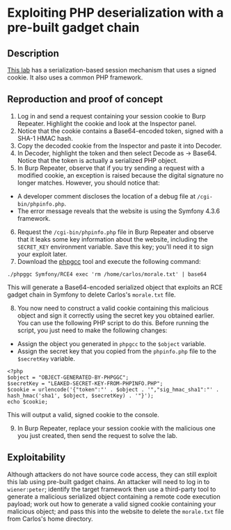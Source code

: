 # Exploiting PHP deserialization with a pre-built gadget chain

## Description

[This lab](https://portswigger.net/web-security/deserialization/exploiting/lab-deserialization-exploiting-php-deserialization-with-a-pre-built-gadget-chain) has a serialization-based session mechanism that uses a signed cookie. It also uses a common PHP framework.

## Reproduction and proof of concept

1. Log in and send a request containing your session cookie to Burp Repeater. Highlight the cookie and look at the Inspector panel.
2. Notice that the cookie contains a Base64-encoded token, signed with a SHA-1 HMAC hash.
3. Copy the decoded cookie from the Inspector and paste it into Decoder.
4. In Decoder, highlight the token and then select Decode as -> Base64. Notice that the token is actually a serialized PHP object.
5. In Burp Repeater, observe that if you try sending a request with a modified cookie, an exception is raised because the digital signature no longer matches. However, you should notice that:
* A developer comment discloses the location of a debug file at `/cgi-bin/phpinfo.php`.
* The error message reveals that the website is using the Symfony 4.3.6 framework.
6. Request the `/cgi-bin/phpinfo.php` file in Burp Repeater and observe that it leaks some key information about the website, including the `SECRET_KEY` environment variable. Save this key; you'll need it to sign your exploit later.
7. Download the [phpgcc](https://github.com/ambionics/phpggc) tool and execute the following command:

```text
./phpggc Symfony/RCE4 exec 'rm /home/carlos/morale.txt' | base64
```
    
This will generate a Base64-encoded serialized object that exploits an RCE gadget chain in Symfony to delete Carlos's `morale.txt` file.

8. You now need to construct a valid cookie containing this malicious object and sign it correctly using the secret key you obtained earlier. You can use the following PHP script to do this. Before running the script, you just need to make the following changes:
* Assign the object you generated in `phpgcc` to the `$object` variable.
* Assign the secret key that you copied from the `phpinfo.php` file to the `$secretKey` variable.

```text
<?php
$object = "OBJECT-GENERATED-BY-PHPGGC";
$secretKey = "LEAKED-SECRET-KEY-FROM-PHPINFO.PHP";
$cookie = urlencode('{"token":"' . $object . '","sig_hmac_sha1":"' . hash_hmac('sha1', $object, $secretKey) . '"}');
echo $cookie;
```

This will output a valid, signed cookie to the console.

9. In Burp Repeater, replace your session cookie with the malicious one you just created, then send the request to solve the lab.

## Exploitability

Although attackers do not have source code access, they can still exploit this lab using pre-built gadget chains. An attacker will need to log in to `wiener:peter`; identify the target framework then use a third-party tool to generate a malicious serialized object containing a remote code execution payload; work out how to generate a valid signed cookie containing your malicious object; and pass this into the website to delete the `morale.txt` file from Carlos's home directory. 
